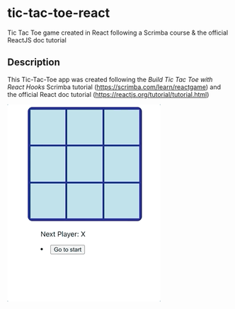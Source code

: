 # tic-tac-toe-react
Tic Tac Toe game created in React following a Scrimba course &amp; the official ReactJS doc tutorial

## Description
This Tic-Tac-Toe app was created following the *Build Tic Tac Toe with React Hooks* Scrimba tutorial (https://scrimba.com/learn/reactgame) and the official React doc tutorial (https://reactjs.org/tutorial/tutorial.html)

![](TicTacToe.gif)